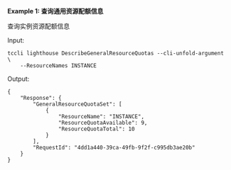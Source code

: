 **Example 1: 查询通用资源配额信息**

查询实例资源配额信息

Input: 

```
tccli lighthouse DescribeGeneralResourceQuotas --cli-unfold-argument  \
    --ResourceNames INSTANCE
```

Output: 
```
{
    "Response": {
        "GeneralResourceQuotaSet": [
            {
                "ResourceName": "INSTANCE",
                "ResourceQuotaAvailable": 9,
                "ResourceQuotaTotal": 10
            }
        ],
        "RequestId": "4dd1a440-39ca-49fb-9f2f-c995db3ae20b"
    }
}
```

